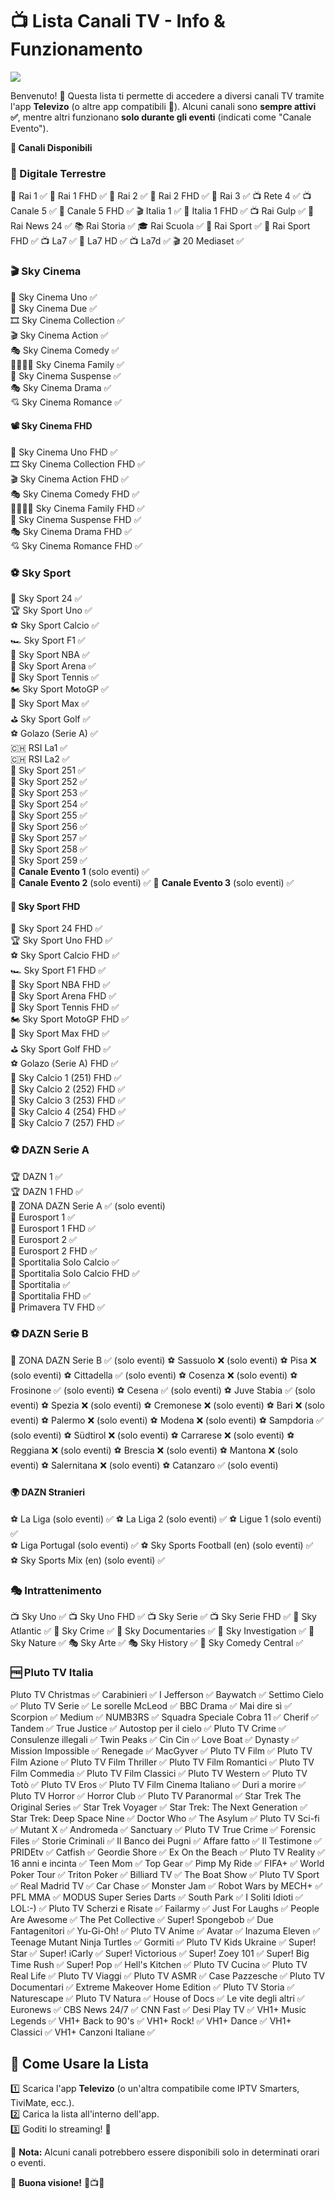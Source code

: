 # 📺 Lista Canali TV - Info & Funzionamento

![ ](https://i.postimg.cc/yYRC42rc/featured-Dare-to-Stream-SR-v6.png)


Benvenuto! 🚀 Questa lista ti permette di accedere a diversi canali TV tramite l'app **Televizo** (o altre app compatibili 📱). Alcuni canali sono **sempre attivi ✅**, mentre altri funzionano **solo durante gli eventi** (indicati come "Canale Evento").

**📡 Canali Disponibili**

### 📡 Digitale Terrestre
📰 Rai 1 ✅
📡 Rai 1 FHD ✅
📰 Rai 2 ✅
📡 Rai 2 FHD ✅
📰 Rai 3 ✅
📺 Rete 4 ✅
📺 Canale 5 ✅
📡 Canale 5 FHD ✅
🎬 Italia 1 ✅
📡 Italia 1 FHD ✅
📺 Rai Gulp ✅
📰 Rai News 24 ✅
📚 Rai Storia ✅
🎓 Rai Scuola ✅
🏅 Rai Sport ✅
📡 Rai Sport FHD ✅
📺 La7 ✅
📡 La7 HD ✅
📺 La7d ✅
🎬 20 Mediaset ✅

### 🎬 Sky Cinema
🍿 Sky Cinema Uno ✅  
🎥 Sky Cinema Due ✅  
🎞️ Sky Cinema Collection ✅  
🎬 Sky Cinema Action ✅  
🎭 Sky Cinema Comedy ✅  
👨‍👩‍👧‍👦 Sky Cinema Family ✅  
🔪 Sky Cinema Suspense ✅  
🎭 Sky Cinema Drama ✅  
💘 Sky Cinema Romance ✅  

#### 📽️ Sky Cinema FHD
🍿 Sky Cinema Uno FHD ✅  
🎞️ Sky Cinema Collection FHD ✅  
🎬 Sky Cinema Action FHD ✅  
🎭 Sky Cinema Comedy FHD ✅  
👨‍👩‍👧‍👦 Sky Cinema Family FHD ✅  
🔪 Sky Cinema Suspense FHD ✅  
🎭 Sky Cinema Drama FHD ✅  
💘 Sky Cinema Romance FHD ✅  

### ⚽ Sky Sport
📰 Sky Sport 24 ✅  
🏆 Sky Sport Uno ✅  
⚽ Sky Sport Calcio ✅  
🏎️ Sky Sport F1 ✅  
🏀 Sky Sport NBA ✅  
🎾 Sky Sport Arena ✅  
🎾 Sky Sport Tennis ✅  
🏍️ Sky Sport MotoGP ✅  
🥊 Sky Sport Max ✅  
⛳ Sky Sport Golf ✅  
⚽ Golazo (Serie A) ✅  
🇨🇭 RSI La1 ✅  
🇨🇭 RSI La2 ✅  
📡 Sky Sport 251 ✅  
📡 Sky Sport 252 ✅  
📡 Sky Sport 253 ✅  
📡 Sky Sport 254 ✅  
📡 Sky Sport 255 ✅  
📡 Sky Sport 256 ✅  
📡 Sky Sport 257 ✅  
📡 Sky Sport 258 ✅  
📡 Sky Sport 259 ✅  
🏒 **Canale Evento 1** (solo eventi) ✅  
🥊 **Canale Evento 2** (solo eventi) ✅ 
🎯 **Canale Evento 3** (solo eventi) ✅

#### 🏅 Sky Sport FHD
📰 Sky Sport 24 FHD ✅  
🏆 Sky Sport Uno FHD ✅  
⚽ Sky Sport Calcio FHD ✅  
🏎️ Sky Sport F1 FHD ✅  
🏀 Sky Sport NBA FHD ✅  
🎾 Sky Sport Arena FHD ✅  
🎾 Sky Sport Tennis FHD ✅  
🏍️ Sky Sport MotoGP FHD ✅  
🥊 Sky Sport Max FHD ✅  
⛳ Sky Sport Golf FHD ✅  
⚽ Golazo (Serie A) FHD ✅  
📡 Sky Calcio 1 (251) FHD ✅  
📡 Sky Calcio 2 (252) FHD ✅  
📡 Sky Calcio 3 (253) FHD ✅  
📡 Sky Calcio 4 (254) FHD ✅  
📡 Sky Calcio 7 (257) FHD ✅  

### ⚽ DAZN Serie A
🏆 DAZN 1 ✅  
🏆 DAZN 1 FHD ✅  
📡 ZONA DAZN Serie A ✅ (solo eventi)  
📡 Eurosport 1 ✅  
📡 Eurosport 1 FHD ✅  
📡 Eurosport 2 ✅  
📡 Eurosport 2 FHD ✅  
📡 Sportitalia Solo Calcio ✅  
📡 Sportitalia Solo Calcio FHD ✅  
📡 Sportitalia ✅  
📡 Sportitalia FHD ✅  
📡 Primavera TV FHD ✅  

### ⚽ DAZN Serie B
📡 ZONA DAZN Serie B ✅ (solo eventi)
⚽ Sassuolo ❌ (solo eventi)
⚽ Pisa ❌ (solo eventi)
⚽ Cittadella ✅ (solo eventi)
⚽ Cosenza ❌ (solo eventi)
⚽ Frosinone ✅ (solo eventi)
⚽ Cesena ✅ (solo eventi)
⚽ Juve Stabia ✅ (solo eventi)
⚽ Spezia ❌ (solo eventi)
⚽ Cremonese ❌ (solo eventi)
⚽ Bari ❌ (solo eventi)
⚽ Palermo ❌ (solo eventi)
⚽ Modena ❌ (solo eventi)
⚽ Sampdoria ✅ (solo eventi)
⚽ Südtirol ❌ (solo eventi)
⚽ Carrarese ❌ (solo eventi)
⚽ Reggiana ❌ (solo eventi)
⚽ Brescia ❌ (solo eventi)
⚽ Mantona ❌ (solo eventi)
⚽ Salernitana ❌ (solo eventi)
⚽ Catanzaro ✅ (solo eventi)

#### 🌍 DAZN Stranieri
⚽ La Liga  (solo eventi) ✅
⚽ La Liga 2  (solo eventi) ✅
⚽ Ligue 1 (solo eventi) ✅  
⚽ Liga Portugal (solo eventi) ✅ 
⚽ Sky Sports Football (en) (solo eventi) ✅  
⚽ Sky Sports Mix (en) (solo eventi) ✅  

### 🎭 Intrattenimento
📺 Sky Uno ✅
📺 Sky Uno FHD ✅
📺 Sky Serie ✅
📺 Sky Serie FHD ✅
🎤 Sky Atlantic ✅
🎤 Sky Crime ✅
🎤 Sky Documentaries ✅
🎤 Sky Investigation ✅
🎤 Sky Nature ✅
🎭 Sky Arte ✅
🎭 Sky History ✅
🎲 Sky Comedy Central ✅

### 🆓 Pluto TV Italia
Pluto TV Christmas ✅
Carabinieri ✅
I Jefferson ✅
Baywatch ✅
Settimo Cielo ✅
Pluto TV Serie ✅
Le sorelle McLeod ✅
BBC Drama ✅
Mai dire sì ✅
Scorpion ✅
Medium ✅
NUMB3RS ✅
Squadra Speciale Cobra 11 ✅
Cherif ✅
Tandem ✅
True Justice ✅
Autostop per il cielo ✅
Pluto TV Crime ✅
Consulenze illegali ✅
Twin Peaks ✅
Cin Cin ✅
Love Boat ✅
Dynasty ✅
Mission Impossible ✅
Renegade ✅
MacGyver ✅
Pluto TV Film ✅
Pluto TV Film Azione ✅
Pluto TV Film Thriller ✅
Pluto TV Film Romantici ✅
Pluto TV Film Commedia ✅
Pluto TV Film Classici ✅
Pluto TV Western ✅
Pluto TV Totò ✅
Pluto TV Eros ✅
Pluto TV Film Cinema Italiano ✅
Duri a morire ✅
Pluto TV Horror ✅
Horror Club ✅
Pluto TV Paranormal ✅
Star Trek The Original Series ✅
Star Trek Voyager ✅
Star Trek: The Next Generation ✅
Star Trek: Deep Space Nine ✅
Doctor Who ✅
The Asylum ✅
Pluto TV Sci-fi ✅
Mutant X ✅
Andromeda ✅
Sanctuary ✅
Pluto TV True Crime ✅
Forensic Files ✅
Storie Criminali ✅
Il Banco dei Pugni ✅
Affare fatto ✅
Il Testimone ✅
PRIDEtv ✅
Catfish ✅
Geordie Shore ✅
Ex On the Beach ✅
Pluto TV Reality ✅
16 anni e incinta ✅
Teen Mom ✅
Top Gear ✅
Pimp My Ride ✅
FIFA+ ✅
World Poker Tour ✅
Triton Poker ✅
Billiard TV ✅
The Boat Show ✅
Pluto TV Sport ✅
Real Madrid TV ✅
Car Chase ✅
Monster Jam ✅
Robot Wars by MECH+ ✅
PFL MMA ✅
MODUS Super Series Darts ✅
South Park ✅
I Soliti Idioti ✅
LOL:-) ✅
Pluto TV Scherzi e Risate ✅
Failarmy ✅
Just For Laughs ✅
People Are Awesome ✅
The Pet Collective ✅
Super! Spongebob ✅
Due Fantagenitori ✅
Yu-Gi-Oh! ✅
Pluto TV Anime ✅
Avatar ✅
Inazuma Eleven ✅
Teenage Mutant Ninja Turtles ✅
Gormiti ✅
Pluto TV Kids Ukraine ✅
Super! Star ✅
Super! iCarly ✅
Super! Victorious ✅
Super! Zoey 101 ✅
Super! Big Time Rush ✅
Super! Pop ✅
Hell's Kitchen ✅
Pluto TV Cucina ✅
Pluto TV Real Life ✅
Pluto TV Viaggi ✅
Pluto TV ASMR ✅
Case Pazzesche ✅
Pluto TV Documentari ✅
Extreme Makeover Home Edition ✅
Pluto TV Storia ✅
Naturescape ✅
Pluto TV Natura ✅
House of Docs ✅
Le vite degli altri ✅
Euronews ✅
CBS News 24/7 ✅
CNN Fast ✅
Desi Play TV ✅
VH1+ Music Legends ✅
VH1+ Back to 90's ✅
VH1+ Rock! ✅
VH1+ Dance ✅
VH1+ Classici ✅
VH1+ Canzoni Italiane ✅

## 🚀 Come Usare la Lista

1️⃣ Scarica l'app **Televizo** (o un'altra compatibile come IPTV Smarters, TiviMate, ecc.).  
2️⃣ Carica la lista all'interno dell'app.  
3️⃣ Goditi lo streaming! 🎉  

📌 **Nota:** Alcuni canali potrebbero essere disponibili solo in determinati orari o eventi.

🔗 **Buona visione!** 🍿📺✨

